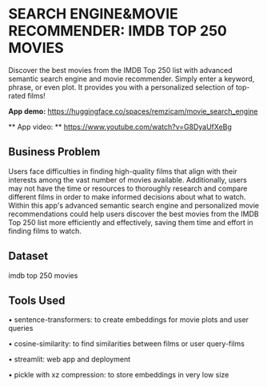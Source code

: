 # SEARCH ENGINE&amp;MOVIE RECOMMENDER: IMDB TOP 250 MOVIES
Discover the best movies from the IMDB Top 250 list with advanced semantic search engine and movie recommender. Simply enter a keyword, phrase, or even plot. It provides you with a personalized selection of top-rated films!

**App demo:** https://huggingface.co/spaces/remzicam/movie_search_engine

** App video: ** https://www.youtube.com/watch?v=G8DyaUfXeBg

## Business Problem
Users face difficulties in finding high-quality films that align with their interests among the vast number of movies available. Additionally, users may not have the time or resources to thoroughly research and compare different films in order to make informed decisions about what to watch. Within this app's advanced semantic search engine and personalized movie recommendations could help users discover the best movies from the IMDB Top 250 list more efficiently and effectively, saving them time and effort in finding films to watch.

## Dataset
imdb top 250 movies

## Tools Used

• sentence-transformers: to create embeddings for movie plots and user queries

• cosine-similarity: to find similarities between films or user query-films

• streamlit: web app and deployment

• pickle with xz compression: to store embeddings in very low size
